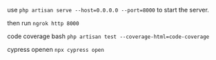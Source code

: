 use `php artisan serve --host=0.0.0.0 --port=8000` to start the server.

then run `ngrok http 8000`

code coverage bash `php artisan test --coverage-html=code-coverage`

cypress openen `npx cypress open`
